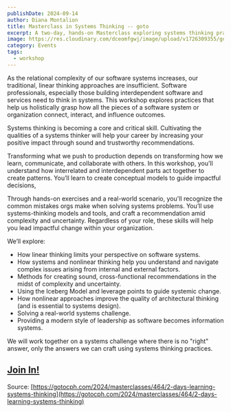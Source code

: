 ```yaml
---
publishDate: 2024-09-14
author: Diana Montalion
title: Masterclass in Systems Thinking -- goto
excerpt: A two-day, hands-on Masterclass exploring systems thinking practices. As the relational complexity of our software systems increases, our traditional, linear thinking approaches are insufficient. Software professionals, especially those building interdependent software and services need to think in systems.
image: https://res.cloudinary.com/dceomfgwj/image/upload/v1726309355/goto_sj2qez.png
category: Events
tags:
  - workshop
---
```

As the relational complexity of our software systems increases, our traditional, linear thinking approaches are insufficient. Software professionals, especially those building interdependent software and services need to think in systems. This workshop explores practices that help us holistically grasp how all the pieces of a software system or organization connect, interact, and influence outcomes.

Systems thinking is becoming a core and critical skill. Cultivating the qualities of a systems thinker will help your career by increasing your positive impact through sound and trustworthy recommendations.

Transforming what we push to production depends on transforming how we learn, communicate, and collaborate with others. In this workshop, you’ll understand how interrelated and interdependent parts act together to create patterns. You’ll learn to create conceptual models to guide impactful decisions,

Through hands-on exercises and a real-world scenario, you'll recognize the common mistakes orgs make when solving systems problems. You’ll use systems-thinking models and tools, and craft a recommendation amid complexity and uncertainty. Regardless of your role, these skills will help you lead impactful change within your organization.

We’ll explore:

- How linear thinking limits your perspective on software systems.
- How systems and nonlinear thinking help you understand and navigate complex issues arising from internal and external factors.
- Methods for creating sound, cross-functional recommendations in the midst of complexity and uncertainty.
- Using the Iceberg Model and leverage points to guide systemic change.
- How nonlinear approaches improve the quality of architectural thinking (and is essential to systems design).
- Solving a real-world systems challenge.
- Providing a modern style of leadership as software becomes information systems.

We will work together on a systems challenge where there is no "right" answer, only the answers we can craft using systems thinking practices.

## <span style="text-align: center;">[Join In!](https://gotocph.com/2024/register?selected_masterclass=464)</span>


Source: [https://gotocph.com/2024/masterclasses/464/2-days-learning-systems-thinking](https://gotocph.com/2024/masterclasses/464/2-days-learning-systems-thinking)
